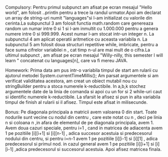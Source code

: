 Compulsory:
Pentru primul subpunct am afisat pe ecran mesajul "Hello world", am folosit ..println pentru a trece la randul urmator.Apoi am declarat un array de string-uri numit "languages"si l-am initializat cu valorile din cerinta.La subpunctul 3 am folosit functia math.random care genereaza random un numar intre 0 si 1 si l-am inmultit cu 1.000.000 pentru a genera numere intre 0 si 999.999. Acest numar l-am stocat intr-un integer n. La subpunctul 4 am aplicat operatii aritmetice cu aceasta variabila n. La subpunctul 5 am folosit doua structuri repetitive while, imbricate, pentru a face suma cifrelor variabilei n , cat timp n-ul are mai mult de o cifra.La ultimul subpunct , am afisat pe ecran mesajul "Willy-nilly, this semester I will learn " concatenat cu languages[n], care va fi mereu JAVA.

Homework:
Prima data am pus intr-o variabila timpul de start am rularii cu ajutorul metodei System.currentTimeMillis(); Am parsat argumentele si am verificat validitatea acestora, am creat un obiect mutabil nou cu stringBuilder pentru a stoca numerele k-reductibile. In a,b,k stochez argumentele date de la linia de comanda si apoi cu un for si 2 while-uri caut si identific numerele k-reductibile. La sfarsit le afisez si pun in alta variabila timpul de finish al rularii si il afisez. Timpul este afisat in milisecunde.

Bonus:
Pe diagonala principala a matricii avem valoarea 0 din start. Toate nodurile sunt vecine cu nodul din centru , care este notat cu n , deci pe linia n si coloana n ,in afara de elementul de pe diagonala principala, avem 1. Avem doua cazuri speciale, pentru i=1 , cand in matricea de adiacenta avem 1 pe pozitiile [i][i+1] si [i][n-1] , adica succesor acestuia si predecesorul nodului din centru, si pentru i=n-1 avem 1 pe pozitiile [i][i-1] si [i][1] , adica predecesorul si primul nod. in cazul general avem 1 pe pozitiile  [i][i+1] si [i][i-1] ,adica predecesorul si succesorul acestuia. Apoi afisez matricea finala.
